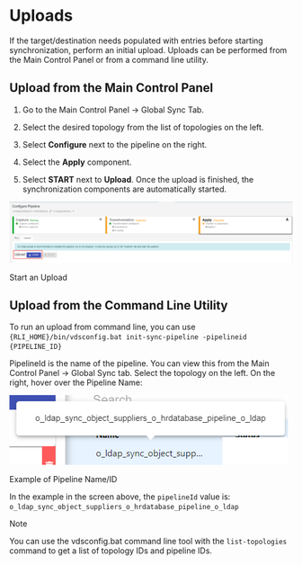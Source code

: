# Uploads

If the target/destination needs populated with entries before starting synchronization, perform an initial upload. Uploads can be performed from the Main Control Panel or from a command line utility.

## Upload from the Main Control Panel

1.  Go to the Main Control Panel -> Global Sync Tab.

2.  Select the desired topology from the list of topologies on the left.

3.  Select **Configure** next to the pipeline on the right.

4.  Select the **Apply** component.

5.  Select **START** next to **Upload**. Once the upload is finished, the synchronization components are automatically started.

![Start an Upload](./media/image89.png)

Start an Upload

## Upload from the Command Line Utility

To run an upload from command line, you can use `{RLI_HOME}/bin/vdsconfig.bat init-sync-pipeline -pipelineid {PIPELINE_ID}`

PipelineId is the name of the pipeline. You can view this from the Main Control Panel -> Global Sync tab. Select the topology on the left. On the right, hover over the Pipeline Name:

![Example of Pipeline Name/ID](./media/image90.png)

Example of Pipeline Name/ID

In the example in the screen above, the `pipelineId` value is: `o_ldap_sync_object_suppliers_o_hrdatabase_pipeline_o_ldap`

>[!note]
>You can use the vdsconfig.bat command line tool with the `list-topologies` command to get a list of topology IDs and pipeline IDs.
